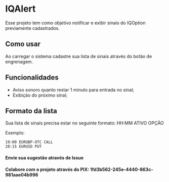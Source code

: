 # IQAlert
Esse projeto tem como objetivo notificar e exibir sinais do IQOption previamente cadastrados.
## Como usar
Ao carregar o sistema cadastre sua lista de sinais através do botão de engrenagem.
## Funcionalidades
* Aviso sonoro quanto restar 1 minuto para entrada no sinal;
* Exibição do próximo sinal;
## Formato da lista
Sua lista de sinais precisa estar no seguinte formato:
HH:MM ATIVO OPÇÃO

Exemplo:
```
19:00 EURGBP-OTC CALL 
20:15 EURUSD PUT
```

#### Envie sua sugestão através de Issue
#### Colabore com o projeto através do PIX: 1fd3b562-245e-4440-863c-981aae04b996

